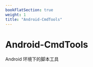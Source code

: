 ```yaml
---
bookFlatSection: true
weight: 1
title: "Android-CmdTools"
---
```


# Android-CmdTools

Android 环境下的脚本工具


